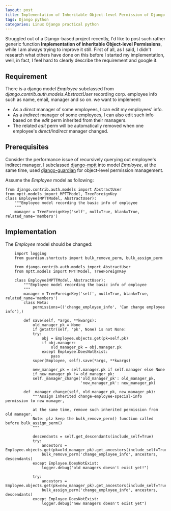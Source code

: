 ```yaml
---
layout: post
title: Implementation of Inheritable Object-level Permission of Django
tags: Django python
categories: Linux Django practical python
---
```


Struggled out of a Django-based project recently, I'd like to post such rather generic function **Implementation of Inheritable Object-level Permissions**, while I am always trying to improve it still. First of all, as I said, I didn't research what others have done on this before I started my implementation, well, in fact, I feel hard to clearly describe the requirement and google it.

Requirement
------------

There is a django model *Employee* subclassed from *django.contrib.auth.models.AbstractUser* recording corp. employee info such as name, email, manager and so on. we want to implement:

* As a *direct* manager of some employees, I can edit my employees' info.
* As a *indirect* manager of some employees, I can also edit such info based on the *edit* perm inherited from their managers.
* The related *edit* perm will be automatically removed when one employee's *direct/indirect* manager changed.

Prerequisites
-------------

Consider the performance issue of recursively querying out employee's indirect manager, I subclassed [django-mptt](https://github.com/django-mptt/django-mptt) into model *Employee*, at the same time, used [django-guardian](https://github.com/lukaszb/django-guardian) for object-level permission management.

Assume the *Employee* model as following:

    from django.contrib.auth.models import AbstractUser
    from mptt.models import MPTTModel, TreeForeignKey
    class Employee(MPTTModel, AbstractUser):
        """Employee model recording the basic info of employee
        """
        manager = TreeForeignKey('self', null=True, blank=True, related_name='members')

Implementation
--------------

The *Employee* model should be changed:
        
        import logging
        from guardian.shortcuts import bulk_remove_perm, bulk_assign_perm

        from django.contrib.auth.models import AbstractUser
        from mptt.models import MPTTModel, TreeForeignKey
        
        class Employee(MPTTModel, AbstractUser):
            """Employee model recording the basic info of employee
            """
            manager = TreeForeignKey('self', null=True, blank=True, related_name='members')
            class Meta:
                permissions=(('change_employee_info', 'Can change employee info'),)
            
            def save(self, *args, **kwargs):
                old_manager_pk = None
                if getattr(self, 'pk', None) is not None:
                try:
                    obj = Employee.objects.get(pk=self.pk)
                    if obj.manager:
                        old_manager_pk = obj.manager.pk
                    except Employee.DoesNotExist:
                        pass
                super(Employee, self).save(*args, **kwargs)

                new_manager_pk = self.manager.pk if self.manager else None
                if new_manager_pk != old_manager_pk:
                self._manager_change('old_manager_pk': old_manager_pk,
                                     'new_manager_pk': new_manager_pk)
            
            def _manager_change(self, old_manager_pk, new_manager_pk):
                """Assign inherited change-employee-special-info permission to new manager,
                
                at the same time, remove such inherited permission from old manager.
                Note: plz keep the bulk_remove_perm() function called before bulk_assign_perm()
                """
               
                descendants = self.get_descendants(include_self=True)
                try:
                    ancestors = Employee.objects.get(pk=old_manager_pk).get_ancestors(include_self=True)
                    bulk_remove_perm('change_employee_info', ancestors, descendants)
                except Employee.DoesNotExist:
                    logger.debug("old managers doesn't exist yet!")

                try:
                    ancestors = Employee.objects.get(pk=new_manager_pk).get_ancestors(include_self=True)
                    bulk_assign_perm('change_employee_info', ancestors, descendants)
                except Employee.DoesNotExist:
                    logger.debug("new managers doesn't exist yet")
